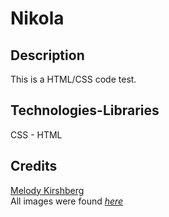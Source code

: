 # Nikola

## Description
This is a HTML/CSS code test. 

## Technologies-Libraries
CSS - HTML

## Credits
[Melody Kirshberg](https://github.com/verlitas)  
All images were found [*here*](https://www.reddit.com/r/reddeadphotography/)
